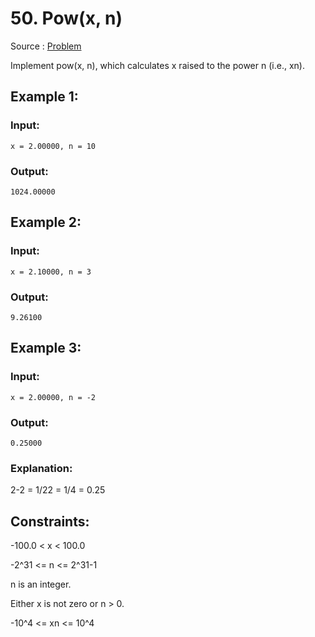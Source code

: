 # 50. Pow(x, n)

Source : [Problem](https://leetcode.com/problems/powx-n)

Implement pow(x, n), which calculates x raised to the power n (i.e., xn).

## Example 1:

### Input:

    x = 2.00000, n = 10

### Output:

    1024.00000

## Example 2:

### Input:

    x = 2.10000, n = 3

### Output:

    9.26100

## Example 3:

### Input:

    x = 2.00000, n = -2

### Output:

    0.25000

### Explanation:

2-2 = 1/22 = 1/4 = 0.25

## Constraints:

-100.0 < x < 100.0

-2^31 <= n <= 2^31-1

n is an integer.

Either x is not zero or n > 0.

-10^4 <= xn <= 10^4
